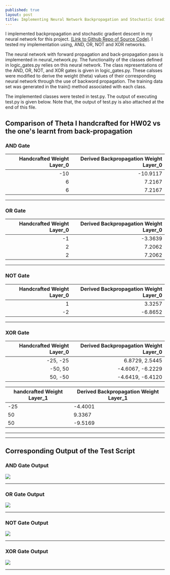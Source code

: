 ```yaml
---
published: true
layout: post
title: Implementing Neural Network Backpropagation and Stochastic Gradient Descent
---
```

I implemented backpropagation and stochastic gradient descent in my neural network for this project. [(Link to Github Repo of Source Code)](https://github.com/aakashpydi/BackpropSGDNeuralNetwork). I tested my implementation using, AND, OR, NOT and XOR networks.

The neural network with forward propagation and back-propagation pass is implemented in neural_network.py. The functionality of the classes defined in logic_gates.py relies on this neural network. The class representations of the AND, OR, NOT, and XOR gates is given in logic_gates.py. These calsses were modified to derive the weight (theta) values of their corresponding neural network through the use of backword propagation. The training data set was generated in the train() method associated with each class.

The implemented classes were tested in test.py. The output of executing test.py is given below. Note that, the output of test.py is also attached at the end of this file. 


## Comparison of Theta I handcrafted for HW02 vs the one's learnt from back-propagation

### AND Gate
| Handcrafted Weight Layer_0| Derived Backpropagation Weight Layer_0|
|---------------------------:|---------------------------------------:|
|  -10 | -10.9117  |
|   6  |   7.2167 |
|   6  |   7.2167|

---

### OR Gate
| Handcrafted Weight Layer_0| Derived Backpropagation Weight Layer_0|
|---------------------------:|---------------------------------------:|
|  -1 | -3.3639  |
|   2  |   7.2062 |
|   2  |   7.2062|

---

### NOT Gate
| Handcrafted Weight Layer_0| Derived Backpropagation Weight Layer_0|
|---------------------------:|---------------------------------------:|
|  1 | 3.3257 |
|  -2  |   -6.8652 |

---

### XOR Gate
| Handcrafted Weight Layer_0| Derived Backpropagation Weight Layer_0|
|---------------------------:|---------------------------------------:|
|  -25, -25 |  6.8729, 2.5445 |
|   -50, 50  |   -4.6067, -6.2229 |
|    50, -50 |   -4.6419, -6.4120|


| handcrafted Weight Layer_1| Derived Backpropagation Weight Layer_1|
|---------------------------|---------------------------------------|
|  -25 | -4.4001  |
|   50  |   9.3367 |
|   50  |   -9.5169|

---
---
## Corresponding Output of the Test Script

### AND Gate Output

![]({{site.baseurl}}/images/backprop_sgd_test_output_images/and_test_output.png)

---

### OR Gate Output

![]({{site.baseurl}}/images/backprop_sgd_test_output_images/or_test_output.png)

---

### NOT Gate Output

![]({{site.baseurl}}/images/backprop_sgd_test_output_images/not_test_output.png)

---

### XOR Gate Output

![]({{site.baseurl}}/images/backprop_sgd_test_output_images/xor_test_output.png)

---